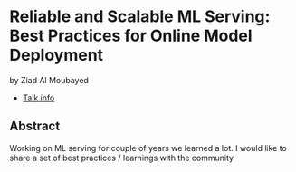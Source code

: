 # Reliable and Scalable ML Serving: Best Practices for Online Model Deployment
by Ziad Al Moubayed
* [Talk info](https://amsterdam2023.pydata.org/cfp/talk/NSZFRB/)
## Abstract
Working on ML serving for couple of years we learned a lot. I would like to share a set of best practices / learnings with the community
